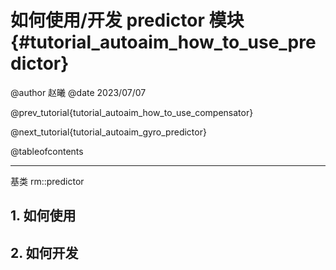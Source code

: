 如何使用/开发 predictor 模块 {#tutorial_autoaim_how_to_use_predictor}
============

@author 赵曦
@date 2023/07/07

@prev_tutorial{tutorial_autoaim_how_to_use_compensator}

@next_tutorial{tutorial_autoaim_gyro_predictor}

@tableofcontents

------

基类 rm::predictor

## 1. 如何使用



## 2. 如何开发


